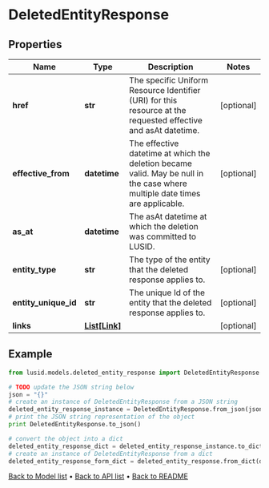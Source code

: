 # DeletedEntityResponse


## Properties
Name | Type | Description | Notes
------------ | ------------- | ------------- | -------------
**href** | **str** | The specific Uniform Resource Identifier (URI) for this resource at the requested effective and asAt datetime. | [optional] 
**effective_from** | **datetime** | The effective datetime at which the deletion became valid. May be null in the case where multiple date times are applicable. | [optional] 
**as_at** | **datetime** | The asAt datetime at which the deletion was committed to LUSID. | 
**entity_type** | **str** | The type of the entity that the deleted response applies to. | [optional] 
**entity_unique_id** | **str** | The unique Id of the entity that the deleted response applies to. | [optional] 
**links** | [**List[Link]**](Link.md) |  | [optional] 

## Example

```python
from lusid.models.deleted_entity_response import DeletedEntityResponse

# TODO update the JSON string below
json = "{}"
# create an instance of DeletedEntityResponse from a JSON string
deleted_entity_response_instance = DeletedEntityResponse.from_json(json)
# print the JSON string representation of the object
print DeletedEntityResponse.to_json()

# convert the object into a dict
deleted_entity_response_dict = deleted_entity_response_instance.to_dict()
# create an instance of DeletedEntityResponse from a dict
deleted_entity_response_form_dict = deleted_entity_response.from_dict(deleted_entity_response_dict)
```
[Back to Model list](../README.md#documentation-for-models) &#8226; [Back to API list](../README.md#documentation-for-api-endpoints) &#8226; [Back to README](../README.md)


